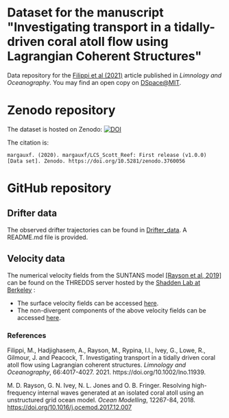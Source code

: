<h1> Dataset for the manuscript "Investigating transport in a tidally-driven coral atoll flow using Lagrangian Coherent Structures" </h1>

Data repository for the [Filippi et al (2021)](https://doi.org/10.1002/lno.11939) article published in <i>Limnology and Oceanography</i>. You may find an open copy on [DSpace@MIT](https://dspace.mit.edu/handle/1721.1/140498).

<h1>Zenodo repository</h1>

The dataset is hosted on Zenodo: [![DOI](https://zenodo.org/badge/DOI/10.5281/zenodo.3760056.svg)](https://doi.org/10.5281/zenodo.3760056)

The citation is: 

`margauxf. (2020). margauxf/LCS_Scott_Reef: First release (v1.0.0) [Data set]. Zenodo. https://doi.org/10.5281/zenodo.3760056`


<h1>GitHub repository</h1>

<h2>Drifter data</h2>

The observed drifter trajectories can be found in [Drifter_data](https://github.com/NSF-ALPHA/LCS_Scott_Reef/tree/master/Drifter_data). A README.md file is provided.



<h2>Velocity data</h2>

The numerical velocity fields from the SUNTANS model [[Rayson et al, 2019]](https://doi.org/10.1016/j.ocemod.2017.12.007) can be found on the THREDDS server hosted by the [Shadden Lab at Berkeley](https://shaddenlab.berkeley.edu/) :
- The surface velocity fields can be accessed [here](http://transport.me.berkeley.edu/thredds/catalog/public/ScottReef/catalog.html?dataset=public/ScottReef/ScottReef3D_250m_201610_surface_uv_nodes_newgrid_trimmed.nc).
- The non-divergent components of the above velocity fields can be accessed [here](http://transport.me.berkeley.edu/thredds/catalog/public/ScottReef/catalog.html?dataset=public/ScottReef/ScottReef_channel_nondivergent.nc).


<h3>References</h3>
Filippi, M., Hadjighasem, A., Rayson, M., Rypina, I.I., Ivey, G., Lowe, R., Gilmour, J. and Peacock, T. Investigating transport in a tidally driven coral atoll flow using Lagrangian coherent structures. <i>Limnology and Oceanography</i>, 66:4017-4027. 2021. https://doi.org/10.1002/lno.11939. 


M. D. Rayson, G. N. Ivey, N. L. Jones and O. B. Fringer. Resolving high-frequency internal waves generated at an isolated coral atoll using an unstructured grid ocean model. <i>Ocean Modelling</i>, 12267-84, 2018. https://doi.org/10.1016/j.ocemod.2017.12.007
